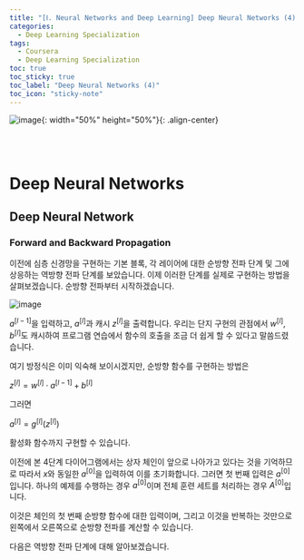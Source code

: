```yaml
---
title: "[Ⅰ. Neural Networks and Deep Learning] Deep Neural Networks (4)"
categories:
  - Deep Learning Specialization
tags:
  - Coursera
  - Deep Learning Specialization
toc: true
toc_sticky: true
toc_label: "Deep Neural Networks (4)"
toc_icon: "sticky-note"
---
```


![image](https://user-images.githubusercontent.com/55765292/172768350-41a6b2f0-9468-4b13-bc94-4a38f89ce5e6.png){: width="50%" height="50%"}{: .align-center}

<br><br>

# Deep Neural Networks

## Deep Neural Network

### Forward and Backward Propagation

이전에 심층 신경망을 구현하는 기본 블록, 각 레이어에 대한 순방향 전파 단계 및 그에 상응하는 역방향 전파 단계를 보았습니다. 이제 이러한 단계를 실제로 구현하는 방법을 살펴보겠습니다. 순방향 전파부터 시작하겠습니다.

![image](https://user-images.githubusercontent.com/55765292/176808845-5ecbd0b1-864a-465c-842b-3c9811185d3c.png)

$a^{[l-1]}$을 입력하고, $a^{[l]}$과 캐시 $z^{[l]}$을 출력합니다. 우리는 단지 구현의 관점에서 $w^{[l]},b^{[l]}$도 캐시하여 프로그램 연습에서 함수의 호출을 조금 더 쉽게 할 수 있다고 말씀드렸습니다.

여기 방정식은 이미 익숙해 보이시겠지만, 순방향 함수를 구현하는 방법은

$z^{[l]} = w^{[l]} \cdot a^{[l-1]} + b^{[l]}$

그러면

$a^{[l]} = g^{[l]}(z^{[l]})$

활성화 함수까지 구현할 수 있습니다.

이전에 본 4단계 다이어그램에서는 상자 체인이 앞으로 나아가고 있다는 것을 기억하므로 따라서 $x$와 동일한 $a^{[0]}$을 입력하여 이를 초기화합니다. 그러면 첫 번째 입력은 $a^{[0]}$입니다. 하나의 예제를 수행하는 경우 $a^{[0]}$이며 전체 훈련 세트를 처리하는 경우 $A^{[0]}$입니다.

이것은 체인의 첫 번째 순방향 함수에 대한 입력이며, 그리고 이것을 반복하는 것만으로 왼쪽에서 오른쪽으로 순방향 전파를 계산할 수 있습니다.

다음은 역방향 전파 단계에 대해 알아보겠습니다.















